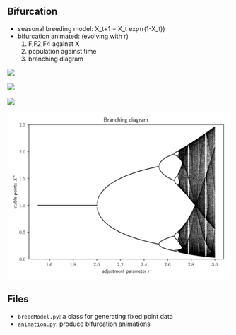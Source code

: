 ## Bifurcation

* seasonal breeding model: X_t+1 = X_t exp(r(1-X_t))
* bifurcation animated: (evolving with r)
    1. F,F2,F4 against X
    1. population against time
    1. branching diagram

![](ani/F_ani.gif)

![](ani/population_ani.gif)

![](ani/branching_ani.gif)

![](branching.png)

## Files

* `breedModel.py`: a class for generating fixed point data
* `animation.py`: produce bifurcation animations
